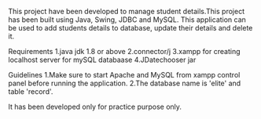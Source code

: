 This project have been developed to manage student details.This project has been built using Java, Swing, JDBC and MySQL. This application can be used to add students details to database, update their details and delete it.

 
Requirements
1.java jdk 1.8 or above
2.connector/j
3.xampp for creating localhost server for mySQL databaase
4.JDatechooser jar


Guidelines
1.Make sure to start Apache and MySQL from xampp control panel before running the application.
2.The database name is 'elite' and table 'record'.


It has been developed only for practice purpose only.
